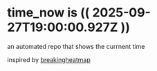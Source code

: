 # time_now is (( 2025-09-27T19:00:00.927Z ))

an automated repo that shows the currnent time

inspired by [breakingheatmap](https://github.com/breakingheatmap/breakingheatmap)